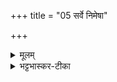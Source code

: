 +++
title = "05 सर्वे निमेषा"

+++


<details><summary>मूलम्</summary>

सर्वे॑ निमे॒षा ज॒ज्ञिरे॑ वि॒द्युतः॒ पुरु॑षा॒दधि॑ ।  
क॒ला मु॑हू॒र्ताः काष्ठा᳚श्चाहोरा॒त्राश्च॑ सर्व॒शः ॥  
अ॒र्द्ध॒मा॒सा मासा॑ ऋ॒तव॑स्  
सव्ँवथ्स॒रश्च॑ कल्पताम् ।
</details>

<details><summary>भट्टभास्कर-टीका</summary>

8सर्व इति ॥ अस्मात्कारणाद् विद्युतः विद्योतमानाद् देदीप्यमानात् पुरुषात् पूरणशीलात् सर्वे निमेषादयः कालावयवा अधिजज्ञिरे अधि जायन्ते । अष्टादशनिमेषाः काष्ठाः, तास्त्रिंशत् कलाः, तास्त्रिंशन् मुहूर्ताः, ते त्रिंशद् अहोरात्राः, ते पञ्चदश अर्धमासाः, तौ द्वौ मासः, तौ द्वावृतुः, ते षट् संवत्सरः परस्मादात्मनो जातः कल्पतां स्वकार्ये समर्थो भवत्विति वेदात्मा आशास्ते । लकारव्यत्ययः । संवत्सरश्च परस्मादात्मनो जातः कल्पत इति ॥  
</details>

